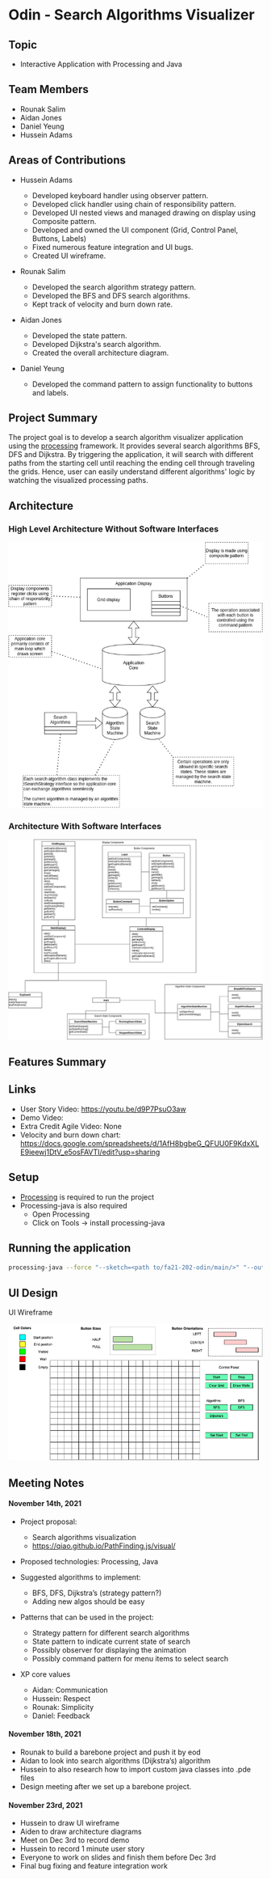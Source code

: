 # Odin - Search Algorithms Visualizer

## Topic

- Interactive Application with Processing and Java

## Team Members

- Rounak Salim
- Aidan Jones
- Daniel Yeung
- Hussein Adams

## Areas of Contributions

- Hussein Adams

  - Developed keyboard handler using observer pattern.
  - Developed click handler using chain of responsibility pattern.
  - Developed UI nested views and managed drawing on display using Composite pattern.
  - Developed and owned the UI component (Grid, Control Panel, Buttons, Labels)
  - Fixed numerous feature integration and UI bugs.
  - Created UI wireframe.

- Rounak Salim

  - Developed the search algorithm strategy pattern.
  - Developed the BFS and DFS search algorithms.
  - Kept track of velocity and burn down rate.

- Aidan Jones

  - Developed the state pattern.
  - Developed Dijkstra's search algorithm.
  - Created the overall architecture diagram.

- Daniel Yeung
  - Developed the command pattern to assign functionality to buttons and labels.

## Project Summary

The project goal is to develop a search algorithm visualizer application using the [processing](https://www.processing.org/) framework. It provides several search algorithms BFS, DFS and Dijkstra. By triggering the application, it will search with different paths from the starting cell until reaching the ending cell through traveling the grids. Hence, user can easily understand different algorithms' logic by watching the visualized processing paths.

## Architecture

### High Level Architecture Without Software Interfaces

![architecture without interfaces](images/architecture_no_sw_interfaces.png)

### Architecture With Software Interfaces

![architecture with interfaces](images/architecture_sw_interfaces.png)

## Features Summary

## Links

- User Story Video: https://youtu.be/d9P7PsuO3aw
- Demo Video:
- Extra Credit Agile Video: None
- Velocity and burn down chart: https://docs.google.com/spreadsheets/d/1AfH8bgbeG_QFUU0F9KdxXLE9ieewj1DtV_e5osFAVTI/edit?usp=sharing

## Setup

- [Processing](https://www.processing.org/) is required to run the project
- Processing-java is also required
  - Open Processing
  - Click on Tools -> install processing-java

## Running the application
```bash
processing-java --force "--sketch=<path to/fa21-202-odin/main/>" "--output=<path to/fa21-202-odin/main/out>" --run
```

## UI Design

UI Wireframe

![alt text](https://github.com/nguyensjsu/fa21-202-odin/blob/main/images/ui_wireframe.jpg)

## Meeting Notes

#### November 14th, 2021

- Project proposal:

  - Search algorithms visualization
  - https://qiao.github.io/PathFinding.js/visual/

- Proposed technologies: Processing, Java

- Suggested algorithms to implement:

  - BFS, DFS, Dijkstra’s (strategy pattern?)
  - Adding new algos should be easy

- Patterns that can be used in the project:

  - Strategy pattern for different search algorithms
  - State pattern to indicate current state of search
  - Possibly observer for displaying the animation
  - Possibly command pattern for menu items to select search

- XP core values
  - Aidan: Communication
  - Hussein: Respect
  - Rounak: Simplicity
  - Daniel: Feedback

#### November 18th, 2021

- Rounak to build a barebone project and push it by eod
- Aidan to look into search algorithms (Dijkstra’s) algorithm
- Hussein to also research how to import custom java classes into .pde files
- Design meeting after we set up a barebone project.


#### November 23rd, 2021

- Hussein to draw UI wireframe
- Aiden to draw architecture diagrams
- Meet on Dec 3rd to record demo
- Hussein to record 1 minute user story
- Everyone to work on slides and finish them before Dec 3rd
- Final bug fixing and feature integration work
